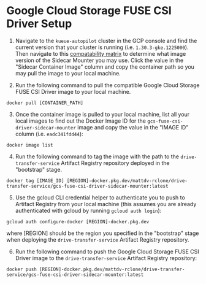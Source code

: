 # Google Cloud Storage FUSE CSI Driver Setup

1) Navigate to the `kueue-autopilot` cluster in the GCP console and find the current version that your cluster is running (i.e. `1.30.3-gke.1225000`). Then navigate to this [compatability matrix](https://github.com/GoogleCloudPlatform/gcs-fuse-csi-driver/blob/main/docs/releases.md#gke-compatibility) to determine what image version of the Sidecar Mounter you may use. Click the value in the "Sidecar Container Image" column and copy the container path so you may pull the image to your local machine.

2) Run the following command to pull the compatible Google Cloud Storage FUSE CSI Driver image to your local machine. 
```
docker pull [CONTAINER_PATH]
```

3) Once the container image is pulled to your local machine, list all your local images to find out the Docker Image ID for the `gcs-fuse-csi-driver-sidecar-mounter` image and copy the value in the "IMAGE ID" column (i.e. `eadc341fdd44`):
```
docker image list
```

4) Run the following command to tag the image with the path to the `drive-transfer-service` Artifact Registry repository deployed in the "bootstrap" stage.
```
docker tag [IMAGE_ID] [REGION]-docker.pkg.dev/mattdv-rclone/drive-transfer-service/gcs-fuse-csi-driver-sidecar-mounter:latest
```

5) Use the gcloud CLI credential helper to authenticate you to push to Artifact Registry from your local machine (this assumes you are already authenticated with gcloud by running `gcloud auth login`):
```
gcloud auth configure-docker [REGION]-docker.pkg.dev
```
where [REGION] should be the region you specified in the "bootstrap" stage when deploying the `drive-transfer-service` Artifact Registry repository.

6) Run the following command to push the Google Cloud Storage FUSE CSI Driver image to the `drive-transfer-service` Artifact Registry repository:
```
docker push [REGION]-docker.pkg.dev/mattdv-rclone/drive-transfer-service/gcs-fuse-csi-driver-sidecar-mounter:latest
```